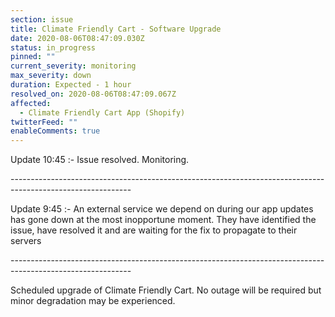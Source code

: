 ```yaml
---
section: issue
title: Climate Friendly Cart - Software Upgrade
date: 2020-08-06T08:47:09.030Z
status: in_progress
pinned: ""
current_severity: monitoring
max_severity: down
duration: Expected - 1 hour
resolved_on: 2020-08-06T08:47:09.067Z
affected:
  - Climate Friendly Cart App (Shopify)
twitterFeed: ""
enableComments: true
---
```

Update 10:45 :- Issue resolved. Monitoring.

\------------------------------------------------------------------------------------------------------------

Update 9:45 :- An external service we depend on during our app updates has gone down at the most inopportune moment. They have identified the issue, have resolved it and are waiting for the fix to propagate to their servers

\------------------------------------------------------------------------------------------------------------

Scheduled upgrade of Climate Friendly Cart. No outage will be required but minor degradation may be experienced.